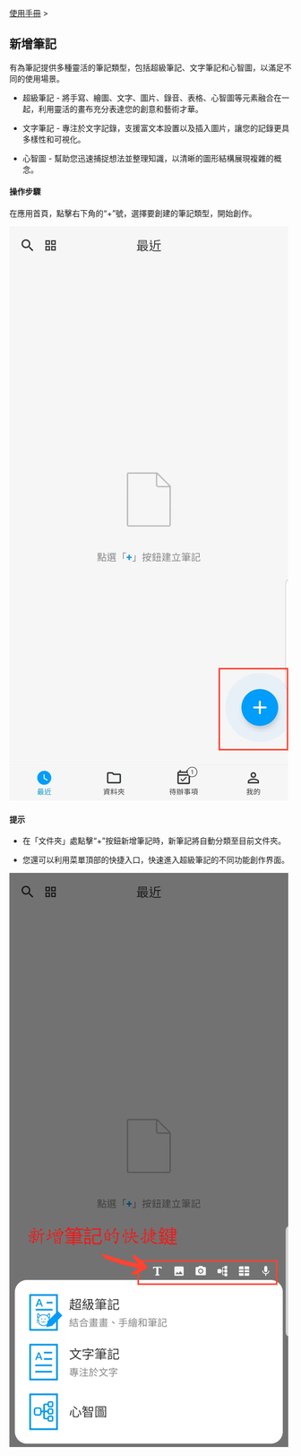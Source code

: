 [使用手冊](/dragonnest/drawnote/manual/zh) >

新增筆記
---
有為筆記提供多種靈活的筆記類型，包括超級筆記、文字筆記和心智圖，以滿足不同的使用場景。

- 超級筆記 - 將手寫、繪圖、文字、圖片、錄音、表格、心智圖等元素融合在一起，利用靈活的畫布充分表達您的創意和藝術才華。

- 文字筆記 - 專注於文字記錄，支援富文本設置以及插入圖片，讓您的記錄更具多樣性和可視化。

- 心智圖 - 幫助您迅速捕捉想法並整理知識，以清晰的圖形結構展現複雜的概念。

#### 操作步驟

在應用首頁，點擊右下角的“+”號，選擇要創建的筆記類型，開始創作。

![新增筆記](imgs/new_note1.png)

#### 提示

- 在「文件夾」處點擊“+”按鈕新增筆記時，新筆記將自動分類至目前文件夾。

- 您還可以利用菜單頂部的快捷入口，快速進入超級筆記的不同功能創作界面。

![新增筆記](imgs/new_note2.png)
